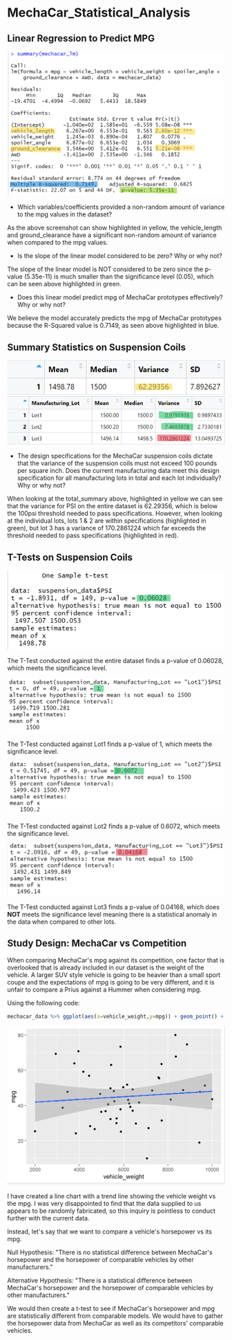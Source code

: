 # MechaCar_Statistical_Analysis

## Linear Regression to Predict MPG

![summary](/images/summary.png)

* Which variables/coefficients provided a non-random amount of variance to the mpg values in the dataset?

As the above screenshot can show highlighted in yellow, the vehicle_length and ground_clearance have a significant non-random amount of variance when compared to the mpg values.

* Is the slope of the linear model considered to be zero? Why or why not?

The slope of the linear model is NOT considered to be zero since the p-value (5.35e-11) is much smaller than the significance level (0.05), which can be seen above highlighted in green. 

* Does this linear model predict mpg of MechaCar prototypes effectively? Why or why not?

We believe the model accurately predicts the mpg of MechaCar prototypes because the R-Squared value is 0.7149, as seen above highlighted in blue. 

## Summary Statistics on Suspension Coils

![summary](/images/total_summary.png)
![summary](/images/lot_summary.png)

* The design specifications for the MechaCar suspension coils dictate that the variance of the suspension coils must not exceed 100 pounds per square inch. Does the current manufacturing data meet this design specification for all manufacturing lots in total and each lot individually? Why or why not?

When looking at the total_summary above, highlighted in yellow we can see that the variance for PSI on the entire dataset is 62.29356, which is below the 100psi threshold needed to pass specifications. However, when looking at the individual lots, lots 1 & 2 are within specifications (highlighted in green), but lot 3 has a variance of 170.2861224 which far exceeds the threshold needed to pass specifications (highlighted in red). 

## T-Tests on Suspension Coils

![summary](/images/total_ttest.png)

The T-Test conducted against the entire dataset finds a p-value of 0.06028, which meets the significance level.

![summary](/images/lot1_ttest.png)

The T-Test conducted against Lot1 finds a p-value of 1, which meets the significance level.

![summary](/images/lot2_ttest.png)

The T-Test conducted against Lot2 finds a p-value of 0.6072, which meets the significance level.

![summary](/images/lot3_ttest.png)

The T-Test conducted against Lot3 finds a p-value of 0.04168, which does **NOT** meets the significance level meaning there is a statistical anomaly in the data when compared to other lots. 

## Study Design: MechaCar vs Competition

When comparing MechaCar's mpg against its competition, one factor that is overlooked that is already included in our dataset is the weight of the vehicle. A larger SUV style vehicle is going to be heavier than a small sport coupe and the expectations of mpg is going to be very different, and it is unfair to compare a Prius against a Hummer when considering mpg. 

Using the following code: 
```R
mechacar_data %>% ggplot(aes(x=vehicle_weight,y=mpg)) + geom_point() + geom_smooth(method=lm)
```

![plot](/images/mpg_weight_plot.png)

I have created a line chart with a trend line showing the vehicle weight vs the mpg. I was very disappointed to find that the data supplied to us appears to be randomly fabricated, so this inquiry is pointless to conduct further with the current data.

Instead, let's say that we want to compare a vehicle's horsepower vs its mpg. 

Null Hypothesis: "There is no statistical difference between MechaCar's horsepower and the horsepower of comparable vehicles by other manufacturers." 

Alternative Hypothesis: "There is a statistical difference between MechaCar's horsepower and the horsepower of comparable vehicles by other manufacturers."

We would then create a t-test to see if MechaCar's horsepower and mpg are statistically different from comparable models. 
We would have to gather the horsepower data from MechaCar as well as its competitors' comparable vehicles. 